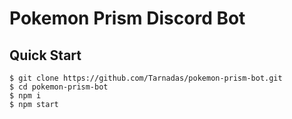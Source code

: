 # Pokemon Prism Discord Bot

## Quick Start

```
$ git clone https://github.com/Tarnadas/pokemon-prism-bot.git
$ cd pokemon-prism-bot
$ npm i
$ npm start
```